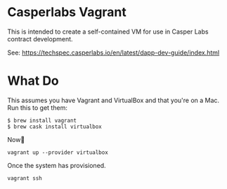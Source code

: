 # Casperlabs Vagrant

This is intended to create a self-contained VM for use in Casper Labs contract development.

See: https://techspec.casperlabs.io/en/latest/dapp-dev-guide/index.html

# What Do

This assumes you have Vagrant and VirtualBox and that you're on a Mac. Run this to get them:

```
$ brew install vagrant
$ brew cask install virtualbox
```

Now
```
vagrant up --provider virtualbox
```

Once the system has provisioned.

```
vagrant ssh
```
